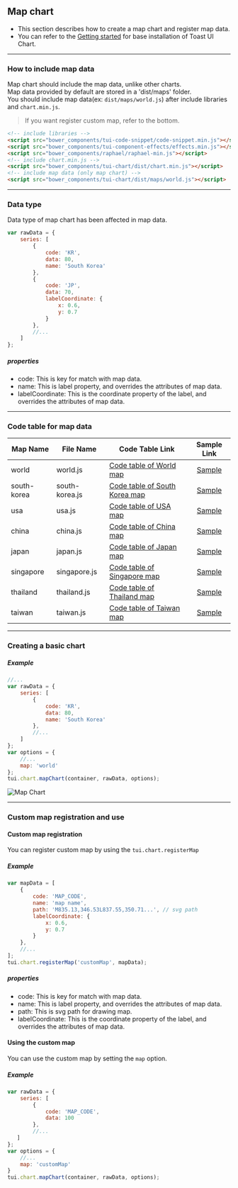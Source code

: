 ## Map chart
* This section describes how to create a map chart and register map data.
* You can refer to the [Getting started](getting-started.md) for base installation of Toast UI Chart.

***

### How to include map data

Map chart should include the map data, unlike other charts.<br>
Map data provided by default are stored in a 'dist/maps' folder.<br>
You should include map data(ex: ```dist/maps/world.js```) after include libraries and `chart.min.js`.

> If you want register custom map, refer to the bottom.


```html
<!-- include libraries -->
<script src="bower_components/tui-code-snippet/code-snippet.min.js"></script>
<script src="bower_components/tui-component-effects/effects.min.js"></script>
<script src="bower_components/raphael/raphael-min.js"></script>
<!-- include chart.min.js -->
<script src="bower_components/tui-chart/dist/chart.min.js"></script>
<!-- include map data (only map chart) -->
<script src="bower_components/tui-chart/dist/maps/world.js"></script>
```

***

### Data type

Data type of map chart has been affected in map data.

```javascript
var rawData = {
    series: [
        {
            code: 'KR',
            data: 80,
            name: 'South Korea'
        },
        {
            code: 'JP',
            data: 70,
            labelCoordinate: {
                x: 0.6,
                y: 0.7
            }
        },
        //...
    ]
};
```
##### properties
* code: This is key for match with map data.
* name: This is label property, and overrides the attributes of map data.
* labelCoordinate: This is the coordinate property of the label, and overrides the attributes of map data.

***

### Code table for map data

|Map Name|File Name|Code Table Link|Sample Link|
|---|---|---|:---:|
|world|world.js|[Code table of World map](code-table-of-world-map.md)|[Sample](https://nhnent.github.io/tui.chart/latest/tutorial-example09-01-map-chart-world-map.html)|
|south-korea|south-korea.js|[Code table of South Korea map](code-table-of-south-korea-map.md)|[Sample](https://nhnent.github.io/tui.chart/latest/tutorial-example09-02-map-chart-south-korea-map.html)|
|usa|usa.js|[Code table of USA map](code-table-of-usa-map.md)|[Sample](https://nhnent.github.io/tui.chart/latest/tutorial-example09-03-map-chart-usa-map.html)|
|china|china.js|[Code table of China map](code-table-of-china-map.md)|[Sample](https://nhnent.github.io/tui.chart/latest/tutorial-example09-04-map-chart-china-map.html)|
|japan|japan.js|[Code table of Japan map](code-table-of-japan-map.md)|[Sample](https://nhnent.github.io/tui.chart/latest/tutorial-example09-05-map-chart-japan-map.html)|
|singapore|singapore.js|[Code table of Singapore map](code-table-of-singapore-map.md)|[Sample](https://nhnent.github.io/tui.chart/latest/tutorial-example09-06-map-chart-singapore-map.html)|
|thailand|thailand.js|[Code table of Thailand map](code-table-of-thailand-map.md)|[Sample](https://nhnent.github.io/tui.chart/latest/tutorial-example09-07-map-chart-thailand-map.html)|
|taiwan|taiwan.js|[Code table of Taiwan map](code-table-of-taiwan-map.md)|[Sample](https://nhnent.github.io/tui.chart/latest/tutorial-example09-08-map-chart-taiwan-map.html)|


***

### Creating a basic chart

##### Example

```javascript
//...
var rawData = {
    series: [
        {
            code: 'KR',
            data: 80,
            name: 'South Korea'
        },
        //...
    ]
};
var options = {
    //...
    map: 'world'
};
tui.chart.mapChart(container, rawData, options);
```

![Map Chart](https://cloud.githubusercontent.com/assets/2888775/12806980/6abdd4b6-cb4e-11e5-8214-bf77df4069d4.png)

***

### Custom map registration and use

#### Custom map registration

You can register custom map by using the `tui.chart.registerMap`

##### Example

```javascript
var mapData = [
    {
        code: 'MAP_CODE',
        name: 'map name',
        path: 'M835.13,346.53L837.55,350.71...', // svg path
        labelCoordinate: {
            x: 0.6,
            y: 0.7
        }
    },
    //...
];
tui.chart.registerMap('customMap', mapData);
```
##### properties
* code: This is key for match with map data.
* name: This is label property, and overrides the attributes of map data.
* path: This is svg path for drawing map.
* labelCoordinate: This is the coordinate property of the label, and overrides the attributes of map data.

#### Using the custom map

You can use the custom map by setting the `map` option.

##### Example

```javascript
var rawData = {
    series: [
        {
            code: 'MAP_CODE',
            data: 100
        },
        //...
   ]
};
var options = {
    //...
    map: 'customMap'
}
tui.chart.mapChart(container, rawData, options);
```
